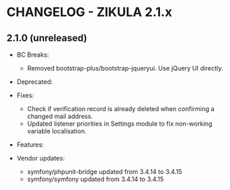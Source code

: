 CHANGELOG - ZIKULA 2.1.x
========================

2.1.0 (unreleased)
------------------

 - BC Breaks:
    - Removed bootstrap-plus/bootstrap-jqueryui. Use jQuery UI directly.

 - Deprecated:

 - Fixes:
    - Check if verification record is already deleted when confirming a changed mail address.
    - Updated listener priorities in Settings module to fix non-working variable localisation.

 - Features:

 - Vendor updates:
    - symfony/phpunit-bridge updated from 3.4.14 to 3.4.15
    - symfony/symfony updated from 3.4.14 to 3.4.15

